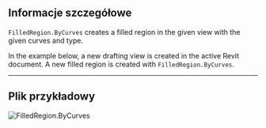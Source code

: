 ## Informacje szczegółowe
`FilledRegion.ByCurves` creates a filled region in the given view with the given curves and type.

In the example below, a new drafting view is created in the active Revit document. A new filled region is created with `FilledRegion.ByCurves`.

___
## Plik przykładowy

![FilledRegion.ByCurves](./Revit.Elements.FilledRegion.ByCurves_img.jpg)
